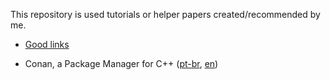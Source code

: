 This repository is used tutorials or helper papers created/recommended by me.

 * [Good links](links.md)

 * Conan, a Package Manager for C++ ([pt-br](conan-basic-ptbr.md), [en](conan-basic-en.md))
